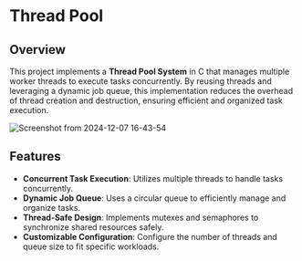 # Thread Pool 

## Overview

This project implements a **Thread Pool System** in C that manages multiple worker threads to execute tasks concurrently. By reusing threads and leveraging a dynamic job queue, this implementation reduces the overhead of thread creation and destruction, ensuring efficient and organized task execution.

![Screenshot from 2024-12-07 16-43-54](https://github.com/user-attachments/assets/bf47cc7a-77ed-48bc-90af-060ab4ff9ddf)

## Features

- **Concurrent Task Execution**: Utilizes multiple threads to handle tasks concurrently.
- **Dynamic Job Queue**: Uses a circular queue to efficiently manage and organize tasks.
- **Thread-Safe Design**: Implements mutexes and semaphores to synchronize shared resources safely.
- **Customizable Configuration**: Configure the number of threads and queue size to fit specific workloads.



